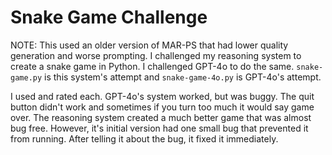 # Snake Game Challenge

NOTE: This used an older version of MAR-PS that had lower quality generation and worse prompting.
I challenged my reasoning system to create a snake game in Python.
I challenged GPT-4o to do the same.
`snake-game.py` is this system's attempt and `snake-game-4o.py` is GPT-4o's attempt.

I used and rated each. GPT-4o's system worked, but was buggy. The quit button didn't work and sometimes if you turn too much it would say game over.
The reasoning system created a much better game that was almost bug free. However, it's initial version had one small bug that prevented it from running. After telling it about the bug, it fixed it immediately.

